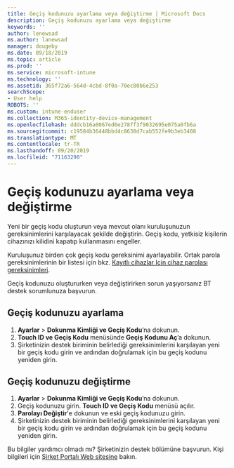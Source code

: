 ```yaml
---
title: Geçiş kodunuzu ayarlama veya değiştirme | Microsoft Docs
description: Geçiş kodunuzu ayarlama veya değiştirme
keywords: ''
author: lenewsad
ms.author: lanewsad
manager: dougeby
ms.date: 09/18/2019
ms.topic: article
ms.prod: ''
ms.service: microsoft-intune
ms.technology: ''
ms.assetid: 365f72a6-564d-4cbd-8f0a-70ec80b6e253
searchScope:
- User help
ROBOTS: ''
ms.custom: intune-enduser
ms.collection: M365-identity-device-management
ms.openlocfilehash: dddcb16a0067ed6e278ff3f9032695e075a0fb6a
ms.sourcegitcommit: c19584b36448bbd4c8638d7cab552fe9b3eb3408
ms.translationtype: MT
ms.contentlocale: tr-TR
ms.lasthandoff: 09/20/2019
ms.locfileid: "71163290"
---
```

# <a name="set-or-change-your-passcode"></a>Geçiş kodunuzu ayarlama veya değiştirme

Yeni bir geçiş kodu oluşturun veya mevcut olanı kuruluşunuzun gereksinimlerini karşılayacak şekilde değiştirin. Geçiş kodu, yetkisiz kişilerin cihazınızı kilidini kapatıp kullanmasını engeller. 

Kuruluşunuz birden çok geçiş kodu gereksinimi ayarlayabilir. Ortak parola gereksinimlerinin bir listesi için bkz. [Kayıtlı cihazlar Için cihaz parolası gereksinimleri](password-does-not-meet-it-administrator-requirements.md).  

Geçiş kodunuzu oluştururken veya değiştirirken sorun yaşıyorsanız BT destek sorumlunuza başvurun.  


## <a name="set-your-passcode"></a>Geçiş kodunuzu ayarlama

1. **Ayarlar** > **Dokunma Kimliği ve Geçiş Kodu**’na dokunun.
2. **Touch ID ve Geçiş Kodu** menüsünde **Geçiş Kodunu Aç**’a dokunun.
3. Şirketinizin destek biriminin belirlediği gereksinimlerini karşılayan yeni bir geçiş kodu girin ve ardından doğrulamak için bu geçiş kodunu yeniden girin.

## <a name="change-your-passcode"></a>Geçiş kodunuzu değiştirme

1. **Ayarlar** > **Dokunma Kimliği ve Geçiş Kodu**’na dokunun.
2. Geçiş kodunuzu girin. **Touch ID ve Geçiş Kodu** menüsü açılır.
2. **Parolayı Değiştir**'e dokunun ve eski geçiş kodunuzu girin.
3. Şirketinizin destek biriminin belirlediği gereksinimlerini karşılayan yeni bir geçiş kodu girin ve ardından doğrulamak için bu geçiş kodunu yeniden girin.

Bu bilgiler yardımcı olmadı mı? Şirketinizin destek bölümüne başvurun. Kişi bilgileri için [Şirket Portalı Web sitesine](https://go.microsoft.com/fwlink/?linkid=2010980) bakın.
